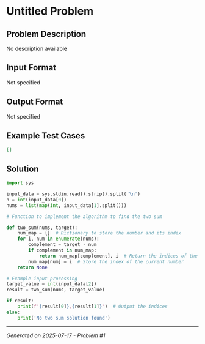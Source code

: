 # Untitled Problem

## Problem Description
No description available

## Input Format
Not specified

## Output Format
Not specified

## Example Test Cases
```json
[]
```

## Solution
```python
import sys

input_data = sys.stdin.read().strip().split('\n')
n = int(input_data[0])
nums = list(map(int, input_data[1].split()))

# Function to implement the algorithm to find the two sum

def two_sum(nums, target):
    num_map = {}  # Dictionary to store the number and its index
    for i, num in enumerate(nums):
        complement = target - num
        if complement in num_map:
            return num_map[complement], i  # Return the indices of the two numbers
        num_map[num] = i  # Store the index of the current number
    return None

# Example input processing
target_value = int(input_data[2])
result = two_sum(nums, target_value)

if result:
    print(f'{result[0]},{result[1]}')  # Output the indices
else:
    print('No two sum solution found')
```

---
*Generated on 2025-07-17 - Problem #1*